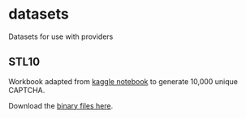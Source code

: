 # datasets
Datasets for use with providers

## STL10

Workbook adapted from [kaggle notebook](https://www.kaggle.com/code/pratt3000/generate-stl10/notebook) to generate 10,000 unique CAPTCHA.

Download the [binary files here](http://ai.stanford.edu/~acoates/stl10/stl10_binary.tar.gz).
